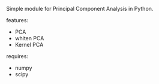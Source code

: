 Simple module for Principal Component Analysis in Python.

features:
  * PCA
  * whiten PCA
  * Kernel PCA

requires:
  * numpy
  * scipy